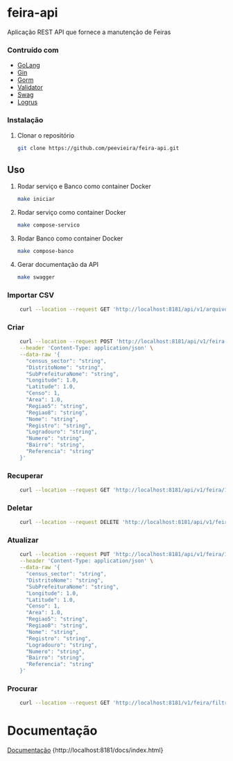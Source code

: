 # feira-api

Aplicação REST API que fornece a manutenção de Feiras 

### Contruído com

* [GoLang](https://golang.org/)
* [Gin](https://github.com/gin-gonic/gin)
* [Gorm](https://gorm.io/index.html)
* [Validator](https://github.com/go-playground/validator)
* [Swag](https://github.com/swaggo/swag)
* [Logrus](https://github.com/sirupsen/logrus)

### Instalação

1. Clonar o repositório
   ```sh
   git clone https://github.com/peevieira/feira-api.git
   ```
## Uso

1. Rodar serviço e Banco como container Docker
   ```sh
   make iniciar
   ```
2. Rodar serviço como container Docker
   ```sh
   make compose-servico
   ```   
3. Rodar Banco como container Docker
   ```sh
   make compose-banco
   ```    
4. Gerar documentação da API
   ```sh
   make swagger
   ```     
### Importar CSV

```sh 
    curl --location --request GET 'http://localhost:8181/api/v1/arquivo/'
```
   
### Criar

```sh 
    curl --location --request POST 'http://localhost:8181/api/v1/feira' \
    --header 'Content-Type: application/json' \
    --data-raw '{
      "census_sector": "string",
      "DistritoNome": "string",
      "SubPrefeituraNome": "string",
      "Longitude": 1.0,
      "Latitude": 1.0,
      "Censo": 1,
      "Area": 1.0,
      "Regiao5": "string",
      "Regiao8": "string",
      "Nome": "string",
      "Registro": "string",
      "Logradouro": "string",
      "Numero": "string",
      "Bairro": "string",
      "Referencia": "string"
    }'  
```

### Recuperar

```sh 
    curl --location --request GET 'http://localhost:8181/api/v1/feira/1'
```

### Deletar

```sh 
    curl --location --request DELETE 'http://localhost:8181/api/v1/feira/1'
```

### Atualizar

```sh 
    curl --location --request PUT 'http://localhost:8181/api/v1/feira/1' \
    --header 'Content-Type: application/json' \
    --data-raw '{
      "census_sector": "string",
      "DistritoNome": "string",
      "SubPrefeituraNome": "string",
      "Longitude": 1.0,
      "Latitude": 1.0,
      "Censo": 1,
      "Area": 1.0,
      "Regiao5": "string",
      "Regiao8": "string",
      "Nome": "string",
      "Registro": "string",
      "Logradouro": "string",
      "Numero": "string",
      "Bairro": "string",
      "Referencia": "string"
    }'
```

### Procurar
```sh 
    curl --location --request GET 'http://localhost:8181/v1/feira/filtro/nome/string'
```
# Documentação

[Documentação](http://localhost:8181/docs/index.html) {http://localhost:8181/docs/index.html}
